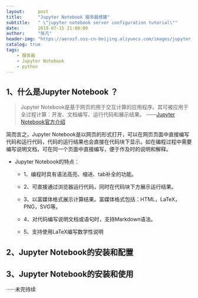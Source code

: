 ```yaml
---
layout:     post
title:      "Jupyter Notebook 服务器搭建"
subtitle:   " \"jupyter notebook server configuration tutorial\""
date:       2019-07-15 21:00:00
author:     "张凡"
header-img: "https://aerozf.oss-cn-beijing.aliyuncs.com/images/jupyter_notebook_page.jpg"
catalog: true
tags:
    - 服务器
    - Jupyter Notebook
    - python
---
```


## 1、什么是Jupyter Notebook ？

> Jupyter Notebook是基于网页的用于交互计算的应用程序。其可被应用于全过程计算：开发、文档编写、运行代码和展示结果。   ——[Jupyter Notebook官方介绍](https://jupyter-notebook.readthedocs.io/en/stable/notebook.html)

简而言之，Jupyter Notebook是以网页的形式打开，可以在网页页面中直接编写代码和运行代码，代码的运行结果也会直接在代码块下显示。如在编程过程中需要编写说明文档，可在同一个页面中直接编写，便于作及时的说明和解释。

- Jupyter Notebook的特点：
   - 1、编程时具有语法高亮、缩进、tab补全的功能。

   - 2、可直接通过浏览器运行代码，同时在代码块下方展示运行结果。

   - 3、以富媒体格式展示计算结果。富媒体格式包括：HTML，LaTeX，PNG，SVG等。

   - 4、对代码编写说明文档或语句时，支持Markdown语法。

   - 5、支持使用LaTeX编写数学性说明
   
## 2、Jupyter Notebook的安装和配置

## 3、Jupyter Notebook的安装和使用


······未完待续
